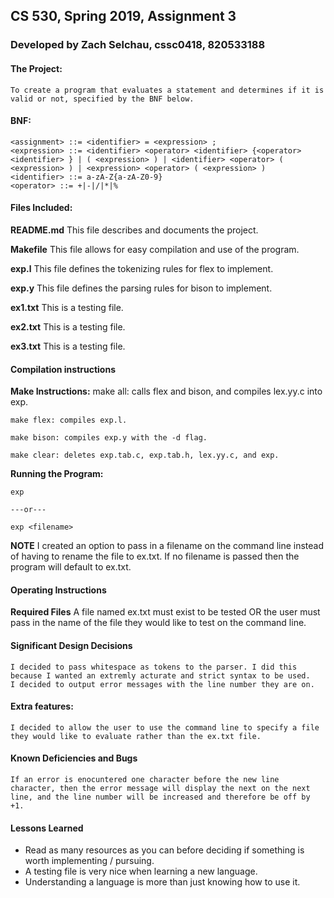 <!---------------------------------------------
Name: Zach Selchau, cssc0418, Red id: 820533188
Project: CS 530 Assignment 3
File: README.md
Description: Describes and documents project.
---------------------------------------------->

## CS 530, Spring 2019, Assignment 3
### Developed by Zach Selchau, cssc0418, 820533188

#### The Project:
    To create a program that evaluates a statement and determines if it is valid or not, specified by the BNF below.

#### BNF:
    <assignment> ::= <identifier> = <expression> ; 
    <expression> ::= <identifier> <operator> <identifier> {<operator> <identifier> } | ( <expression> ) | <identifier> <operator> ( <expression> ) | <expression> <operator> ( <expression> )
    <identifier> ::= a-zA-Z{a-zA-Z0-9}
    <operator> ::= +|-|/|*|%

#### Files Included:
**README.md**
    This file describes and documents the project.

**Makefile**
    This file allows for easy compilation and use of the program.

**exp.l**
    This file defines the tokenizing rules for flex to implement.

**exp.y**
    This file defines the parsing rules for bison to implement.

**ex1.txt**
    This is a testing file.

**ex2.txt**
    This is a testing file.

**ex3.txt**
    This is a testing file.

#### Compilation instructions
**Make Instructions:**
    make all: calls flex and bison, and compiles lex.yy.c into exp.

    make flex: compiles exp.l.

    make bison: compiles exp.y with the -d flag.

    make clear: deletes exp.tab.c, exp.tab.h, lex.yy.c, and exp.

**Running the Program:**

    exp

    ---or---
    
    exp <filename>

**NOTE**
    I created an option to pass in a filename on the command line instead of having to rename the file to ex.txt. 
    If no filename is passed then the program will default to ex.txt.

#### Operating Instructions
**Required Files**
    A file named ex.txt must exist to be tested OR the user must pass in the name of the file they would like to test on the command line.

#### Significant Design Decisions
    I decided to pass whitespace as tokens to the parser. I did this because I wanted an extremly acturate and strict syntax to be used.
    I decided to output error messages with the line number they are on.

#### Extra features:
    I decided to allow the user to use the command line to specify a file they would like to evaluate rather than the ex.txt file.

#### Known Deficiencies and Bugs
    If an error is enocuntered one character before the new line character, then the error message will display the next on the next line, and the line number will be increased and therefore be off by +1.

#### Lessons Learned
*   Read as many resources as you can before deciding if something is worth implementing / pursuing.
*   A testing file is very nice when learning a new language.
*   Understanding a language is more than just knowing how to use it.